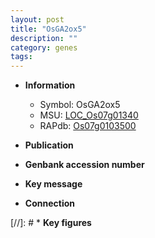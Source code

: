 ```yaml
---
layout: post
title: "OsGA2ox5"
description: ""
category: genes
tags: 
---
```


* **Information**  
    + Symbol: OsGA2ox5  
    + MSU: [LOC_Os07g01340](http://rice.uga.edu/cgi-bin/ORF_infopage.cgi?orf=LOC_Os07g01340)  
    + RAPdb: [Os07g0103500](http://rapdb.dna.affrc.go.jp/viewer/gbrowse_details/irgsp1?name=Os07g0103500)  

* **Publication**  

* **Genbank accession number**  

* **Key message**  

* **Connection**  

[//]: # * **Key figures**  



